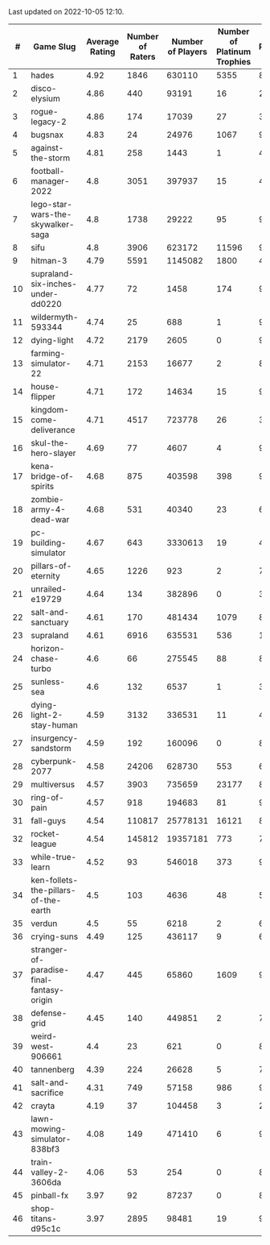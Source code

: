 Last updated on 2022-10-05 12:10.


|#|Game Slug|Average Rating|Number of Raters|Number of Players|Number of Platinum Trophies|Max Rarity (%)|
|---|---|---|---|---|---|---|
|1|hades|4.92|1846|630110|5355|89|
|2|disco-elysium|4.86|440|93191|16|28|
|3|rogue-legacy-2|4.86|174|17039|27|36|
|4|bugsnax|4.83|24|24976|1067|97|
|5|against-the-storm|4.81|258|1443|1|4|
|6|football-manager-2022|4.8|3051|397937|15|48|
|7|lego-star-wars-the-skywalker-saga|4.8|1738|29222|95|98|
|8|sifu|4.8|3906|623172|11596|96|
|9|hitman-3|4.79|5591|1145082|1800|48|
|10|supraland-six-inches-under-dd0220|4.77|72|1458|174|99|
|11|wildermyth-593344|4.74|25|688|1|90|
|12|dying-light|4.72|2179|2605|0|98|
|13|farming-simulator-22|4.71|2153|16677|2|85|
|14|house-flipper|4.71|172|14634|15|93|
|15|kingdom-come-deliverance|4.71|4517|723778|26|30|
|16|skul-the-hero-slayer|4.69|77|4607|4|96|
|17|kena-bridge-of-spirits|4.68|875|403598|398|94|
|18|zombie-army-4-dead-war|4.68|531|40340|23|66|
|19|pc-building-simulator|4.67|643|3330613|19|47|
|20|pillars-of-eternity|4.65|1226|923|2|79|
|21|unrailed-e19729|4.64|134|382896|0|39|
|22|salt-and-sanctuary|4.61|170|481434|1079|83|
|23|supraland|4.61|6916|635531|536|100|
|24|horizon-chase-turbo|4.6|66|275545|88|83|
|25|sunless-sea|4.6|132|6537|1|38|
|26|dying-light-2-stay-human|4.59|3132|336531|11|48|
|27|insurgency-sandstorm|4.59|192|160096|0|8|
|28|cyberpunk-2077|4.58|24206|628730|553|61|
|29|multiversus|4.57|3903|735659|23177|81|
|30|ring-of-pain|4.57|918|194683|81|97|
|31|fall-guys|4.54|110817|25778131|16121|89|
|32|rocket-league|4.54|145812|19357181|773|74|
|33|while-true-learn|4.52|93|546018|373|93|
|34|ken-follets-the-pillars-of-the-earth|4.5|103|4636|48|58|
|35|verdun|4.5|55|6218|2|65|
|36|crying-suns|4.49|125|436117|9|65|
|37|stranger-of-paradise-final-fantasy-origin|4.47|445|65860|1609|98|
|38|defense-grid|4.45|140|449851|2|79|
|39|weird-west-906661|4.4|23|621|0|80|
|40|tannenberg|4.39|224|26628|5|76|
|41|salt-and-sacrifice|4.31|749|57158|986|91|
|42|crayta|4.19|37|104458|3|22|
|43|lawn-mowing-simulator-838bf3|4.08|149|471410|6|91|
|44|train-valley-2-3606da|4.06|53|254|0|89|
|45|pinball-fx|3.97|92|87237|0|86|
|46|shop-titans-d95c1c|3.97|2895|98481|19|98|
